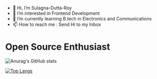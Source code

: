<ul>
  <li>👋 Hi, I’m Sulagna-Dutta-Roy</li>
  <li>👀 I’m interested in Frontend Development</li>
  <li>🌱 I’m currently learning B.tech in Electronics and Communications</li>
  <li>📫 How to reach me : Send Hi to my Inbox</li>
</ul>
<!---
<h1></h1>
Sulagna-Dutta-Roy/Sulagna-Dutta-Roy is a ✨ special ✨ repository because its `README.md` (this file) appears on your GitHub profile.
You can click the Preview link to take a look at your changes.
--->
<h1>Open Source Enthusiast</h1>

![Anurag's GitHub stats](https://github-readme-stats.vercel.app/api?username=sulagna-dutta-roy&show_icons=true&theme=radical)


[![Top Langs](https://github-readme-stats.vercel.app/api/top-langs/?username=sulagna-dutta-roy)](https://github.com/sulagna-dutta-roy/github-readme-stats)
